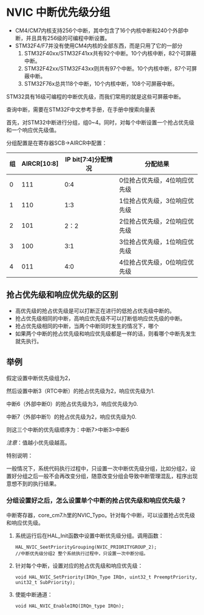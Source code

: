 # NVIC 中断优先级分组

* CM4/CM7内核支持256个中断，其中包含了16个内核中断和240个外部中断，并且具有256级的可编程中断设置。
* STM32F4/F7并没有使用CM4内核的全部东西，而是只用了它的一部分
	1. STM32F40xx/STM32F41xx共有92个中断。10个内核中断，82个可屏蔽中断。
	2. STM32F42xx/STM32F43xx则共有97个中断。10个内核中断，87个可屏蔽中断。
	3. STM32F76x总共118个中断，10个内核中断，108个可屏蔽中断。

STM32具有16级可编程的中断优先级，而我们常用的就是这些可屏蔽中断。

查询中断，需要在STM32F中文参考手册，在手册中搜索向量表 

首先，对STM32中断进行分组，组0~4。同时，对每个中断设置一个抢占优先级和一个响应优先级值。

分组配置是在寄存器SCB->AIRCR中配置：

组 | AIRCR[10:8] | IP bit[7:4]分配情况| 分配结果|
----|------|----|---
0 | 111  | 0:4| 0位抢占优先级，4位响应优先级
1 | 110  | 1:3| 1位抢占优先级，3位响应优先级
2 | 101  | 2：2| 2位抢占优先级，2位响应优先级
3 | 100 | 3:1| 3位抢占优先级，1位响应优先级
4 | 011 | 4:0| 4位抢占优先级，0位响应优先级

## 抢占优先级和响应优先级的区别

* 高优先级的抢占优先级是可以打断正在进行的低抢占优先级中断的。
* 抢占优先级相同的中断，高响应优先级不可以打断低响应优先级的中断。
* 抢占优先级相同的中断，当两个中断同时发生的情况下，哪个
* 如果两个中断的抢占优先级和响应优先级都是一样的话，则看哪个中断先发生就先执行。

## 举例

假定设置中断优先级组为2，

然后设置中断3（RTC中断）的抢占优先级为2，响应优先级为1.

中断6（外部中断0）的抢占优先级为3，响应优先级为0.

中断7（外部中断1）的抢占优先级为2，响应优先级为0.

则这三个中断的优先级顺序为：中断7>中断3>中断6

*注意*：值越小优先级越高。

特别说明：

一般情况下，系统代码执行过程中，只设置一次中断优先级分组，比如分组2，设置好分组之后一般不会再改变分组，随意改变分组会导致中断管理混乱，程序出现意想不到的执行结果。

### 分组设置好之后，怎么设置单个中断的抢占优先级和响应优先级？

中断寄存器，core_cm7.h里的NVIC_Typo。针对每个中断，可以设置抢占优先级和响应优先级。

1. 系统运行后在HAL_Init函数中设置中断优先级分组。调用函数：

	```
	HAL_NVIC_SeetPriorityGrouping(NVIC_PRIORITYGROUP_2);
	//中断优先级分组2 整个系统执行过程中，只设置一次中断分组。
	```

2. 针对每个中断，设置对应的抢占优先级和响应优先级：
	```
	void HAL_NVIC_SetPriority(IRQn_Type IRQn, uint32_t PreemptPriority, unit32_t SubPriority);
	```
3. 使能中断通道：
	```
	void HAL_NVIC_EnableIRQ(IRQn_type IRQn);
	```




